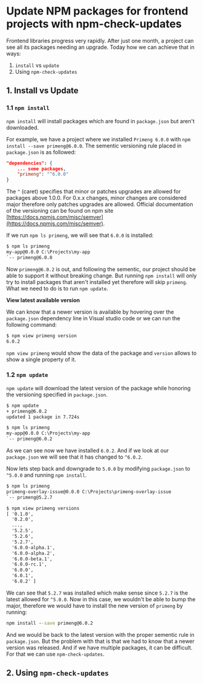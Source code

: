 # Update NPM packages for frontend projects with npm-check-updates

Frontend libraries progress very rapidly. After just one month, a project can see all its packages needing an upgrade. Today how we can achieve that in ways:

1. `install` vs `update`
2. Using `npm-check-updates`

## 1. Install vs Update

### 1.1 `npm install`

`npm install` will install packages which are found in `package.json` but aren't downloaded. 

For example, we have a project where we installed `Primeng 6.0.0` with `npm install --save primeng@6.0.0`. The sementic versioning rule placed in `package.json` is as followed:

```json
"dependencies": {
    ... some packages,
    "primeng": "^6.0.0"
}
```

The `^` (caret) specifies that minor or patches upgrades are allowed for packages above 1.0.0. For 0.x.x changes, minor changes are considered major therefore only patches upgrades are allowed. Official documentation of the versioning can be found on npm site [https://docs.npmjs.com/misc/semver](https://docs.npmjs.com/misc/semver).

If we run `npm ls primeng`, we will see that `6.0.0` is installed:

```cmd
$ npm ls primeng
my-app@0.0.0 C:\Projects\my-app
`-- primeng@6.0.0
```

Now `primeng@6.0.2` is out, and following the sementic, our project should be able to support it without breaking change. But running `npm install` will only try to install packages that aren't installed yet therefore will skip `primeng`. What we need to do is to run `npm update`.

__View latest available version__

We can know that a newer version is available by hovering over the `package.json` dependency line in Visual studio code or we can run the following command:

```cmd
$ npm view primeng version
6.0.2
```

`npm view primeng` would show the data of the package and `version` allows to show a single property of it.

### 1.2 `npm update`

`npm update` will download the latest version of the package while honoring the versioning specified in `package.json`. 

```cmd
$ npm update               
+ primeng@6.0.2             
updated 1 package in 7.724s 

$ npm ls primeng
my-app@0.0.0 C:\Projects\my-app
`-- primeng@6.0.2
```

As we can see now we have installed `6.0.2`. And if we look at our `package.json` we will see that it has changed to `^6.0.2`.

Now lets step back and downgrade to `5.0.0` by modifying `package.json` to `^5.0.0` and running `npm install`.

```cmd
$ npm ls primeng
primeng-overlay-issue@0.0.0 C:\Projects\primeng-overlay-issue
`-- primeng@5.2.7

$ npm view primeng versions                                     
[ '0.1.0',                         
  '0.2.0',                         
  ...,
  '5.2.5',
  '5.2.6',
  '5.2.7',
  '6.0.0-alpha.1',
  '6.0.0-alpha.2',
  '6.0.0-beta.1',
  '6.0.0-rc.1',
  '6.0.0',
  '6.0.1',
  '6.0.2' ]
```

We can see that `5.2.7` was installed which make sense since `5.2.7` is the latest allowed for `^5.0.0`. Now in this case, we wouldn't be able to bump the major, therefore we would have to install the new version of `primeng` by running:

```cmd
npm install --save primeng@6.0.2
```

And we would be back to the latest version with the proper sementic rule in `package.json`. But the problem with that is that we had to know that a newer version was released. And if we have multiple packages, it can be difficult. For that we can use `npm-check-updates`.

## 2. Using `npm-check-updates`